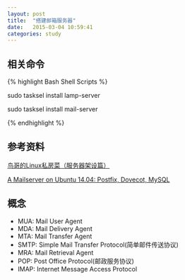 ```yaml
---
layout: post
title:  "搭建邮箱服务器"
date:   2015-03-04 10:59:41
categories: study
---
```


相关命令
----------------------

{% highlight Bash Shell Scripts %}

sudo tasksel install lamp-server

sudo tasksel install mail-server
	
{% endhighlight %}

参考资料
----------------------
<a href="http://vbird.dic.ksu.edu.tw/linux_server/0380mail_1.php" target="_blank">鸟哥的Linux私房菜（服务器架设篇）</a>

<a href="https://www.exratione.com/2014/05/a-mailserver-on-ubuntu-1404-postfix-dovecot-mysql/" target="_blank">A Mailserver on Ubuntu 14.04: Postfix, Dovecot, MySQL</a>

概念
----------------------

* MUA: Mail User Agent
* MDA: Mail Delivery Agent
* MTA: Mail Transfer Agent
* SMTP: Simple Mail Transfer Protocol(简单邮件传送协议)
* MRA: Mail Retrieval Agent
* POP: Post Office Protocol(邮政服务协议)
* IMAP: Internet Message Access Protocol